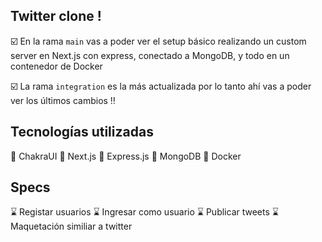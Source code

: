 ## Twitter clone !

:ballot_box_with_check: En la rama ``` main ``` vas a poder ver el setup básico realizando un custom server en Next.js con express, conectado a MongoDB, y todo en un contenedor de Docker

:ballot_box_with_check: La rama ``` integration ``` es la más actualizada por lo tanto ahí vas a poder ver los últimos cambios :bangbang:
## Tecnologías utilizadas

:pushpin: ChakraUI
:pushpin: Next.js
:pushpin: Express.js
:pushpin: MongoDB
:pushpin: Docker

## Specs
:hourglass: Registar usuarios
:hourglass: Ingresar como usuario
:hourglass: Publicar tweets
:hourglass: Maquetación similiar a twitter
